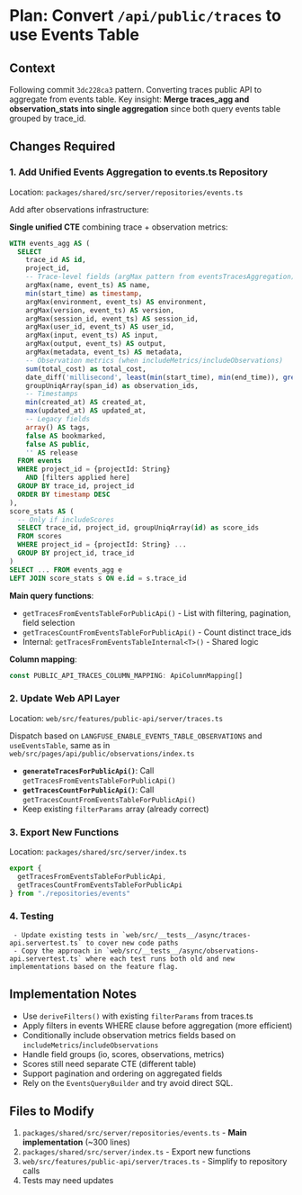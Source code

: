 # Plan: Convert `/api/public/traces` to use Events Table

## Context
Following commit `3dc228ca3` pattern. Converting traces public API to aggregate from events table. Key insight: **Merge traces_agg and observation_stats into single aggregation** since both query events table grouped by trace_id.

## Changes Required

### 1. **Add Unified Events Aggregation to events.ts Repository**
   Location: `packages/shared/src/server/repositories/events.ts`

   Add after observations infrastructure:

   **Single unified CTE** combining trace + observation metrics:
   ```sql
   WITH events_agg AS (
     SELECT
       trace_id AS id,
       project_id,
       -- Trace-level fields (argMax pattern from eventsTracesAggregation)
       argMax(name, event_ts) AS name,
       min(start_time) as timestamp,
       argMax(environment, event_ts) AS environment,
       argMax(version, event_ts) AS version,
       argMax(session_id, event_ts) AS session_id,
       argMax(user_id, event_ts) AS user_id,
       argMax(input, event_ts) AS input,
       argMax(output, event_ts) AS output,
       argMax(metadata, event_ts) AS metadata,
       -- Observation metrics (when includeMetrics/includeObservations)
       sum(total_cost) as total_cost,
       date_diff('millisecond', least(min(start_time), min(end_time)), greatest(max(start_time), max(end_time))) as latency_milliseconds,
       groupUniqArray(span_id) as observation_ids,
       -- Timestamps
       min(created_at) AS created_at,
       max(updated_at) AS updated_at,
       -- Legacy fields
       array() AS tags,
       false AS bookmarked,
       false AS public,
       '' AS release
     FROM events
     WHERE project_id = {projectId: String}
       AND [filters applied here]
     GROUP BY trace_id, project_id
     ORDER BY timestamp DESC
   ),
   score_stats AS (
     -- Only if includeScores
     SELECT trace_id, project_id, groupUniqArray(id) as score_ids
     FROM scores
     WHERE project_id = {projectId: String} ...
     GROUP BY project_id, trace_id
   )
   SELECT ... FROM events_agg e
   LEFT JOIN score_stats s ON e.id = s.trace_id
   ```

   **Main query functions**:
   - `getTracesFromEventsTableForPublicApi()` - List with filtering, pagination, field selection
   - `getTracesCountFromEventsTableForPublicApi()` - Count distinct trace_ids
   - Internal: `getTracesFromEventsTableInternal<T>()` - Shared logic

   **Column mapping**:
   ```typescript
   const PUBLIC_API_TRACES_COLUMN_MAPPING: ApiColumnMapping[]
   ```

### 2. **Update Web API Layer**
   Location: `web/src/features/public-api/server/traces.ts`

   Dispatch based on `LANGFUSE_ENABLE_EVENTS_TABLE_OBSERVATIONS` and `useEventsTable`,
   same as in `web/src/pages/api/public/observations/index.ts`
   - **`generateTracesForPublicApi()`**: Call `getTracesFromEventsTableForPublicApi()`
   - **`getTracesCountForPublicApi()`**: Call `getTracesCountFromEventsTableForPublicApi()`
   - Keep existing `filterParams` array (already correct)

### 3. **Export New Functions**
   Location: `packages/shared/src/server/index.ts`

   ```typescript
   export {
     getTracesFromEventsTableForPublicApi,
     getTracesCountFromEventsTableForPublicApi
   } from "./repositories/events"
   ```

### 4. **Testing**
	 - Update existing tests in `web/src/__tests__/async/traces-api.servertest.ts` to cover new code paths
	 - Copy the approach in `web/src/__tests__/async/observations-api.servertest.ts` where each test runs both old and new implementations based on the feature flag.

## Implementation Notes

- Use `deriveFilters()` with existing `filterParams` from traces.ts
- Apply filters in events WHERE clause before aggregation (more efficient)
- Conditionally include observation metrics fields based on `includeMetrics`/`includeObservations`
- Handle field groups (io, scores, observations, metrics)
- Scores still need separate CTE (different table)
- Support pagination and ordering on aggregated fields
- Rely on the `EventsQueryBuilder` and try avoid direct SQL.

## Files to Modify

1. `packages/shared/src/server/repositories/events.ts` - **Main implementation** (~300 lines)
2. `packages/shared/src/server/index.ts` - Export new functions
3. `web/src/features/public-api/server/traces.ts` - Simplify to repository calls
4. Tests may need updates
